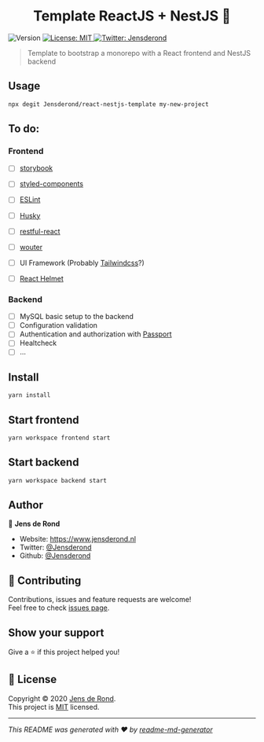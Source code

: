 <h1 align="center">Template ReactJS + NestJS 💼</h1>
<p>
  <img alt="Version" src="https://img.shields.io/badge/version-0.1-blue.svg?cacheSeconds=2592000" />
  <a href="LICENSE" target="_blank">
    <img alt="License: MIT" src="https://img.shields.io/badge/License-MIT-yellow.svg" />
  </a>
  <a href="https://twitter.com/Jensderond" target="_blank">
    <img alt="Twitter: Jensderond" src="https://img.shields.io/twitter/follow/Jensderond.svg?style=social" />
  </a>
</p>

> Template to bootstrap a monorepo with a React frontend and NestJS backend

## Usage 
```sh
npx degit Jensderond/react-nestjs-template my-new-project
```

## To do:

### Frontend
- [ ] [storybook](https://github.com/storybookjs/storybook)
- [ ] [styled-components](https://github.com/styled-components/styled-components)
- [ ] [ESLint](https://github.com/eslint/eslint)
- [ ] [Husky](https://github.com/typicode/husky)
- [ ] [restful-react](https://github.com/contiamo/restful-react)
- [ ] [wouter](https://github.com/molefrog/wouter)
- [ ] UI Framework (Probably [Tailwindcss](https://github.com/tailwindcss/tailwindcss)?)
- [ ] [React Helmet](https://github.com/nfl/react-helmet)


### Backend
- [ ] MySQL basic setup to the backend
- [ ] Configuration validation
- [ ] Authentication and authorization with [Passport](https://github.com/jaredhanson/passport)
- [ ] Healtcheck
- [ ] ...

## Install

```sh
yarn install
```

## Start frontend

```sh
yarn workspace frontend start
```

## Start backend

```sh
yarn workspace backend start
```

## Author

👤 **Jens de Rond**

* Website: https://www.jensderond.nl
* Twitter: [@Jensderond](https://twitter.com/Jensderond)
* Github: [@Jensderond](https://github.com/Jensderond)

## 🤝 Contributing

Contributions, issues and feature requests are welcome!<br />Feel free to check [issues page](https://github.com/Jensderond/react-nestjs-template/issues). 

## Show your support

Give a ⭐️ if this project helped you!

## 📝 License

Copyright © 2020 [Jens de Rond](https://github.com/Jensderond).<br />
This project is [MIT](https://github.com/Jensderond/react-nestjs-template/blob/master/LICENSE) licensed.

***
_This README was generated with ❤️ by [readme-md-generator](https://github.com/kefranabg/readme-md-generator)_
